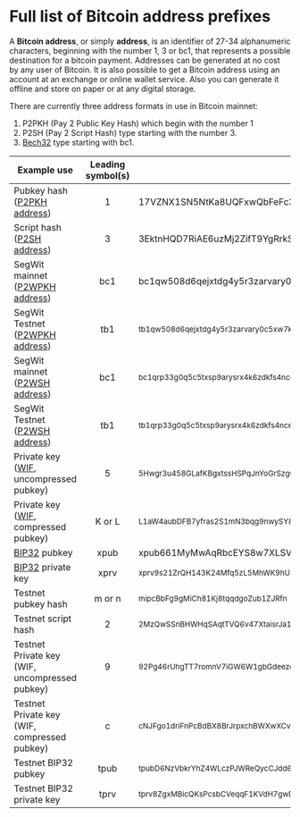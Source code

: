 # Full list of Bitcoin address prefixes

A __Bitcoin address__, or simply __address__, is an identifier of 27-34 alphanumeric characters, beginning with the number 1, 3 or bc1, that represents a possible destination for a bitcoin payment. Addresses can be generated at no cost by any user of Bitcoin. It is also possible to get a Bitcoin address using an account at an exchange or online wallet service. Also you can generate it offline and store on paper or at any digital storage.

There are currently three address formats in use in Bitcoin mainnet:

1. P2PKH (Pay 2 Public Key Hash) which begin with the number 1
2. P2SH (Pay 2 Script Hash) type starting with the number 3.
3. [Bech32](https://en.bitcoin.it/wiki/Bech32) type starting with bc1.

Example use | Leading symbol(s) | Example
----------- | :---------------: | -------
Pubkey hash ([P2PKH address](https://en.bitcoin.it/wiki/Transaction#Pay-to-PubkeyHash)) | 1 | 17VZNX1SN5NtKa8UQFxwQbFeFc3iqRYhem
Script hash ([P2SH address](https://en.bitcoin.it/wiki/Pay_to_script_hash)) | 3 | 3EktnHQD7RiAE6uzMj2ZifT9YgRrkSgzQX
SegWit mainnet ([P2WPKH address](https://github.com/bitcoin/bips/blob/master/bip-0173.mediawiki)) | bc1 | bc1qw508d6qejxtdg4y5r3zarvary0c5xw7kv8f3t4
SegWit Testnet ([P2WPKH address](https://github.com/bitcoin/bips/blob/master/bip-0173.mediawiki)) | tb1 | <sub>tb1qw508d6qejxtdg4y5r3zarvary0c5xw7kxpjzsx</sub>
SegWit mainnet ([P2WSH address](https://github.com/bitcoin/bips/blob/master/bip-0173.mediawiki)) | bc1 | <sub>bc1qrp33g0q5c5txsp9arysrx4k6zdkfs4nce4xj0gdcccefvpysxf3qccfmv3</sub>
SegWit Testnet ([P2WSH address](https://github.com/bitcoin/bips/blob/master/bip-0173.mediawiki)) | tb1 | <sub>tb1qrp33g0q5c5txsp9arysrx4k6zdkfs4nce4xj0gdcccefvpysxf3q0sl5k7</sub>
Private key ([WIF](https://en.bitcoin.it/wiki/Wallet_import_format), uncompressed pubkey) | 5 | <sub>5Hwgr3u458GLafKBgxtssHSPqJnYoGrSzgQsPwLFhLNYskDPyyA</sub>
Private key ([WIF](https://en.bitcoin.it/wiki/Wallet_import_format), compressed pubkey) | K or L | <sub>L1aW4aubDFB7yfras2S1mN3bqg9nwySY8nkoLmJebSLD5BWv3ENZ</sub>
[BIP32](https://en.bitcoin.it/wiki/BIP_0032) pubkey | xpub | xpub661MyMwAqRbcEYS8w7XLSVeEsBXy79zSzH1J8vCdxAZningWLdN3zgtU6LBpB85b3D2yc8sfvZU521AAwdZafEz7mnzBBsz4wKY5e4cp9LB
[BIP32](https://en.bitcoin.it/wiki/BIP_0032) private key | xprv |  	<sub>xprv9s21ZrQH143K24Mfq5zL5MhWK9hUhhGbd45hLXo2Pq2oqzMMo63oStZzF93Y5wvzdUayhgkkFoicQZcP3y52uPPxFnfoLZB21Teqt1VvEHx</sub>
Testnet pubkey hash | m or n | <sub>mipcBbFg9gMiCh81Kj8tqqdgoZub1ZJRfn</sub>
Testnet script hash | 2 | <sub>2MzQwSSnBHWHqSAqtTVQ6v47XtaisrJa1Vc</sub>
Testnet Private key (WIF, uncompressed pubkey) | 9 | <sub>92Pg46rUhgTT7romnV7iGW6W1gbGdeezqdbJCzShkCsYNzyyNcc</sub>
Testnet Private key (WIF, compressed pubkey) | c | <sub>cNJFgo1driFnPcBdBX8BrJrpxchBWXwXCvNH5SoSkdcF6JXXwHMm</sub>
Testnet BIP32 pubkey | tpub |  	<sub>tpubD6NzVbkrYhZ4WLczPJWReQycCJdd6YVWXubbVUFnJ5KgU5MDQrD998ZJLNGbhd2pq7ZtDiPYTfJ7iBenLVQpYgSQqPjUsQeJXH8VQ8xA67D</sub>
Testnet BIP32 private key | tprv | <sub>tprv8ZgxMBicQKsPcsbCVeqqF1KVdH7gwDJbxbzpCxDUsoXHdb6SnTPYxdwSAKDC6KKJzv7khnNWRAJQsRA8BBQyiSfYnRt6zuu4vZQGKjeW4YF</sub>
